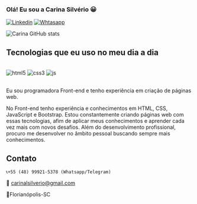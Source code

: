 ### Olá! Eu sou a Carina Silvério 😀

[![Linkedin](https://img.shields.io/badge/LinkedIn-0077B5?style=for-the-badge&logo=linkedin&logoColor=white)](https://www.linkedin.com/in/carina-lorentino-silverio/)
[![Whtasapp](https://img.shields.io/badge/WhatsApp-25D366?style=for-the-badge&logo=whatsapp&logoColor=white)]("http://api.whatsapp.com/send?phone=5548999215378")

![Carina GitHub stats](https://github-readme-stats.vercel.app/api?username=carinalsilverio&show_icons=true&theme=dracula)

## Tecnologias que eu uso no meu dia a dia

<div style="display: inline_block"><br>
<img aliagn="center" alt="html5" src="https://img.shields.io/badge/HTML-239120?style=for-the-badge&logo=html5&logoColor=white">
<img aliagn="center" alt="css3" src="https://img.shields.io/badge/CSS3-1572B6?style=for-the-badge&logo=css3&logoColor=white">
<img aliagn="center" alt="js" src="https://img.shields.io/badge/JavaScript-F7DF1E?style=for-the-badge&logo=javascript&logoColor=black">
</div><br>

Eu sou programadora Front-end e tenho experiência em criação de páginas web.

No Front-end tenho experiência e conhecimentos em HTML, CSS, JavaScript e Bootstrap.
Estou constantemente criando páginas web com essas tecnologias, afim de aplicar meus conhecimentos e aprender cada vez mais com novos desafios. Além do desenvolvimento profissional, procuro me desenvolver no âmbito pessoal buscando sempre mais conhecimentos.

## Contato

	📞+55 (48) 99921-5378 (Whatsapp/Telegram)
  📧 carinalsilverio@gmail.com

  🏡Florianópolis-SC


